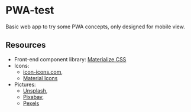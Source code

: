 # PWA-test
Basic web app to try some PWA concepts, only designed for mobile view.

## Resources
* Front-end component library: [Materialize CSS](https://materializecss.com/)
* Icons:
  * [icon-icons.com](https://icon-icons.com/es/icono/Argentina-banderas-bandera/16239),
  * [Material Icons](https://material.io/resources/icons/?style=baseline)
* Pictures: 
  * [Unsplash](https://unsplash.com/),  
  * [Pixabay](https://pixabay.com/es/),
  * [Pexels](https://www.pexels.com/)
